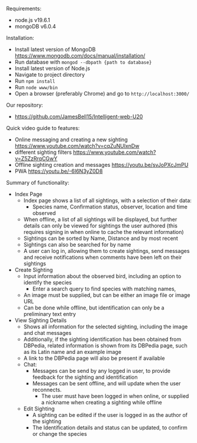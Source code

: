 Requirements:
* node.js v19.6.1
* mongoDB v6.0.4

Installation:
* Install latest version of MongoDB https://www.mongodb.com/docs/manual/installation/
* Run database with `mongod --dbpath {path to database}`
* Install latest version of Node.js
* Navigate to project directory
* Run `npm install`
* Run `node www/bin`
* Open a browser (preferably Chrome) and go to `http://localhost:3000/`

Our repository:
* https://github.com/JamesBell15/Intelligent-web-U20

Quick video guide to features:
* Online messaging and creating a new sighting https://www.youtube.com/watch?v=cqZuNUIxnDw
* different sighting filters https://www.youtube.com/watch?v=Z5ZzRrqCGwY
* Offline sighting creation and messages https://youtu.be/svJoPXcJmPU
* PWA https://youtu.be/-6I6N3yZ0D8

Summary of functionality:
* Index Page
  * Index page shows a list of all sightings, with a selection of their data:
    *   Species name, Confirmation status, observer, location  and time observed
  * When offline, a list of all sightings will be displayed, but further details can only be viewed for sightings the user authored (this requires signing in when online to cache the relevant information)
  * Sightings can be sorted by Name, Distance and by most recent
  * Sightings can also be searched for by name
  * A user can log in, allowing them to create sightings, send messages and receive notifications when comments have been left on their sightings
* Create Sighting
  * Input information about the observed bird, including an option to identify the species
    * Enter a search query to find species with matching names, 
  * An image must be supplied, but can be either an image file or image URL
  * Can be done while offline, but identification can only be a preliminary text entry
* View Sighting Details
  * Shows all information for the selected sighting, including the image and chat messages
  * Additionally, if the sighting identification has been obtained from DBPedia, related information is shown from its DBPedia page, such as its Latin name and an example image
  * A link to the DBPedia page will also be present if available
  * Chat:
    * Messages can be send by any logged in user, to provide feedback for the sighting and identification
    * Messages can be sent offline, and will update when the user reconnects. 
        * The user must have been logged in when online, or supplied a nickname when creating a sighting while offline
  * Edit Sighting
    * A sighting can be edited if the user is logged in as the author of the sighting
    * The Identification details and status can be updated, to confirm or change the species 

